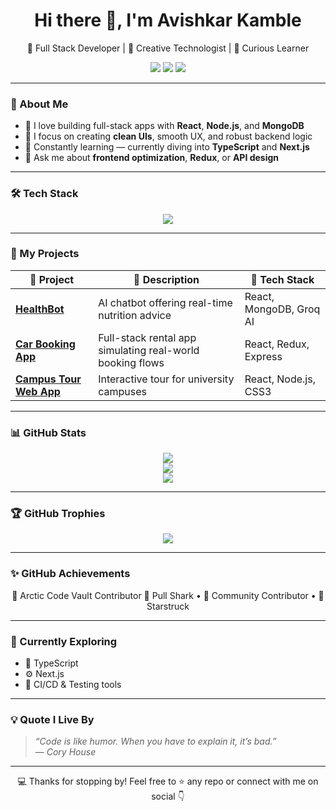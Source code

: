 <!-- README.md -->

<h1 align="center">Hi there 👋, I'm Avishkar Kamble</h1>

<p align="center">
  🚀 Full Stack Developer | 🎨 Creative Technologist | 🧠 Curious Learner  
</p>

<p align="center">
  <a href="https://avishkar-kamble.vercel.app" target="_blank"><img src="https://img.shields.io/badge/Portfolio-%230A0A0A.svg?style=for-the-badge&logo=vercel&logoColor=white" /></a>
  <a href="https://www.linkedin.com/in/avishkar-kamble-426830202/" target="_blank"><img src="https://img.shields.io/badge/LinkedIn-%230077B5.svg?style=for-the-badge&logo=linkedin&logoColor=white" /></a>
  <a href="https://github.com/aavishkark" target="_blank"><img src="https://img.shields.io/badge/GitHub-%23121011.svg?style=for-the-badge&logo=github&logoColor=white" /></a>
</p>

---

### 🧠 About Me

- 🧱 I love building full-stack apps with **React**, **Node.js**, and **MongoDB**  
- 🎯 I focus on creating **clean UIs**, smooth UX, and robust backend logic  
- 🌱 Constantly learning — currently diving into **TypeScript** and **Next.js**  
- 💬 Ask me about **frontend optimization**, **Redux**, or **API design**

---

### 🛠️ Tech Stack

<p align="center">
  <img src="https://skillicons.dev/icons?i=react,redux,js,ts,html,css,tailwind,nodejs,express,mongodb,git,github,vscode" />
</p>

---

### 🚀 My Projects

| 🔧 Project | 📝 Description | 🧩 Tech Stack |
|-----------|----------------|---------------|
| [**HealthBot**](https://github.com/aavishkark/HealthBot) | AI chatbot offering real-time nutrition advice | React, MongoDB, Groq AI |
| [**Car Booking App**](https://github.com/aavishkark/car-booking) | Full-stack rental app simulating real-world booking flows | React, Redux, Express |
| [**Campus Tour Web App**](https://github.com/aavishkark/campus-tour) | Interactive tour for university campuses | React, Node.js, CSS3 |

---

### 📊 GitHub Stats

<p align="center">
  <img src="https://github-readme-stats.vercel.app/api?username=aavishkark&show_icons=true&theme=tokyonight&hide_border=true" />
  <br />
  <img src="https://github-readme-stats.vercel.app/api/top-langs/?username=aavishkark&layout=compact&theme=tokyonight&hide_border=true" />
  <br />
  <img src="https://github-readme-streak-stats.herokuapp.com?user=aavishkark&theme=tokyonight&hide_border=true" />
</p>

---

### 🏆 GitHub Trophies

<p align="center">
  <img src="https://github-profile-trophy.vercel.app/?username=aavishkark&theme=tokyonight&no-frame=true&row=1&column=6" />
</p>

---

### ✨ GitHub Achievements

<p align="center">
  🏅 Arctic Code Vault Contributor  
  🧠 Pull Shark • 💬 Community Contributor • 🌟 Starstruck  
</p>

---

### 🧭 Currently Exploring

- 🧪 TypeScript
- ⚙️ Next.js
- 🧰 CI/CD & Testing tools

---

### 💡 Quote I Live By

> _“Code is like humor. When you have to explain it, it’s bad.”_  
> — *Cory House*

---

<p align="center">
  💻 Thanks for stopping by! Feel free to ⭐ any repo or connect with me on social 👇
</p>
